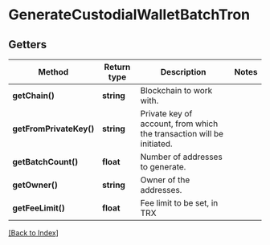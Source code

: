 # GenerateCustodialWalletBatchTron

## Getters

Method | Return type | Description | Notes
------------ | ------------- | ------------- | -------------
**getChain()** | **string** | Blockchain to work with. |
**getFromPrivateKey()** | **string** | Private key of account, from which the transaction will be initiated. |
**getBatchCount()** | **float** | Number of addresses to generate. |
**getOwner()** | **string** | Owner of the addresses. |
**getFeeLimit()** | **float** | Fee limit to be set, in TRX |

[[Back to Index]](../index.md)

